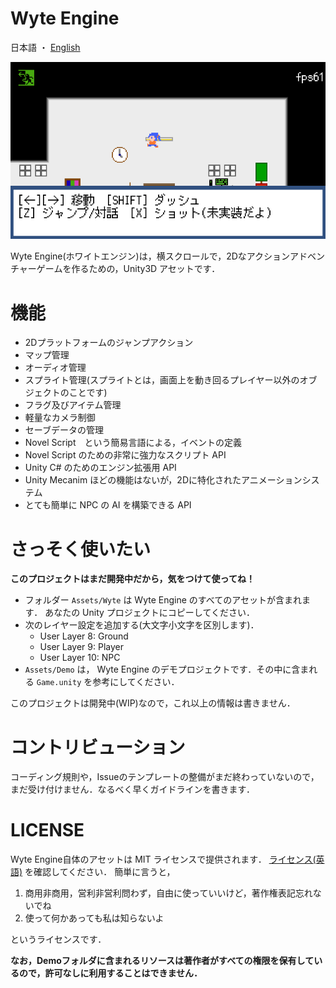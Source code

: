 Wyte Engine
===============

日本語 ・ [English](README.md)

![スクリーンショット](Docs/ss.png)

Wyte Engine(ホワイトエンジン)は，横スクロールで，2Dなアクションアドベンチャーゲームを作るための，Unity3D アセットです．

機能
==========
- 2Dプラットフォームのジャンプアクション
- マップ管理
- オーディオ管理
- スプライト管理(スプライトとは，画面上を動き回るプレイヤー以外のオブジェクトのことです)
- フラグ及びアイテム管理
- 軽量なカメラ制御
- セーブデータの管理
- Novel Script　という簡易言語による，イベントの定義
- Novel Script のための非常に強力なスクリプト API
- Unity C# のためのエンジン拡張用 API
- Unity Mecanim ほどの機能はないが，2Dに特化されたアニメーションシステム
- とても簡単に NPC の AI を構築できる API

さっそく使いたい
=========

**このプロジェクトはまだ開発中だから，気をつけて使ってね！**

- フォルダー `Assets/Wyte` は Wyte Engine のすべてのアセットが含まれます． あなたの Unity プロジェクトにコピーしてください．
- 次のレイヤー設定を追加する(大文字小文字を区別します)．
	- User Layer 8: Ground
	- User Layer 9: Player
	- User Layer 10: NPC
- `Assets/Demo` は， Wyte Engine のデモプロジェクトです．その中に含まれる `Game.unity` を参考にしてください．

このプロジェクトは開発中(WIP)なので，これ以上の情報は書きません．

コントリビューション
==============
コーディング規則や，Issueのテンプレートの整備がまだ終わっていないので，まだ受け付けません．なるべく早くガイドラインを書きます．

LICENSE
==========
Wyte Engine自体のアセットは MIT ライセンスで提供されます． [ライセンス(英語)](LICENSE) を確認してください．
簡単に言うと，

1. 商用非商用，営利非営利問わず，自由に使っていいけど，著作権表記忘れないでね
1. 使って何かあっても私は知らないよ

というライセンスです．

**なお，Demoフォルダに含まれるリソースは著作者がすべての権限を保有しているので，許可なしに利用することはできません．**

